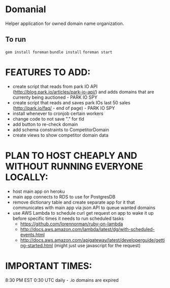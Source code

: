 # Domanial

Helper application for owned domain name organization.

## To run

`gem install foreman`
`bundle install`
`foreman start`


# FEATURES TO ADD:

- create script that reads from park IO API (http://blog.park.io/articles/park-io-api/) and adds domains that are currenty being auctioned - PARK IO SPY
- create script that reads and saves park IOs last 50 sales (http://park.io/faq/ - end of page) - PARK IO SPY
- install whenever to cronjob certain workers
- change code to not save "." for tld
- add button to re-check domain
- add schema constraints to CompetitorDomain
- create views to show competitor domain data


# PLAN TO HOST CHEAPLY AND WITHOUT RUNNING EVERYONE LOCALLY:

- host main app on heroku
- main app connects to RDS to use for PostgresDB
- remove dictionary table and create separate app for it that communicates with main app via json API to queue wanted domains
- use AWS Lambda to schedule curl get request on app to wake it up before specific times it needs to run scheduled tasks
  - https://github.com/lorennorman/ruby-on-lambda
  - http://docs.aws.amazon.com/lambda/latest/dg/with-scheduled-events.html
  - http://docs.aws.amazon.com/apigateway/latest/developerguide/getting-started.html (might just use javascript for the request)

# IMPORTANT TIMES:

8:30 PM EST 0:30 UTC daily - .io domains are expired
